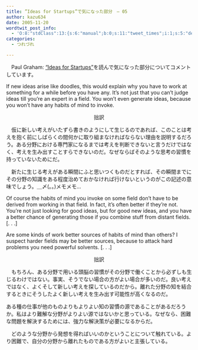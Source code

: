 ```yaml
---
title: ”Ideas for Startups”で気になった部分　– 05
author: kazu634
date: 2005-11-20
wordtwit_post_info:
  - 'O:8:"stdClass":13:{s:6:"manual";b:0;s:11:"tweet_times";i:1;s:5:"delay";i:0;s:7:"enabled";i:1;s:10:"separation";s:2:"60";s:7:"version";s:3:"3.7";s:14:"tweet_template";b:0;s:6:"status";i:2;s:6:"result";a:0:{}s:13:"tweet_counter";i:2;s:13:"tweet_log_ids";a:1:{i:0;i:2193;}s:9:"hash_tags";a:0:{}s:8:"accounts";a:1:{i:0;s:7:"kazu634";}}'
categories:
  - つれづれ

---
```

<div class="section">
<p>
    　Paul Graham: <a href="http://www.paulgraham.com/ideas.html" onclick="__gaTracker('send', 'event', 'outbound-article', 'http://www.paulgraham.com/ideas.html', '&#8220;Ideas for Startups&#8221;');" target="blank">&#8220;Ideas for Startups&#8221;</a>を読んで気になった部分についてコメントしています。
</p>
  
<p>
<blockquote>
</blockquote>
</p>
  
<p>
    If new ideas arise like doodles, this would explain why you have to work at something for a while before you have any. It&#8217;s not just that you can&#8217;t judge ideas till you&#8217;re an expert in a field. You won&#8217;t even generate ideas, because you won&#8217;t have any habits of mind to invoke.
</p></p> 
  
<p>
<center>
      拙訳
</center>
</p>
  
<p>
<blockquote>
</blockquote>
</p>
  
<p>
    　仮に新しい考えがいたずら書きのようにして生じるのであれば、このことは考えを抱く前にしばらくの間何かに取り組まなければならない理由を説明するだろう。ある分野における専門家になるまでは考えを判断できないと言うだけではなく、考えを生み出すことすらできないのだ。なぜならばそのような思考の習慣を持っていないためにだ。
</p></p> 
  
<p>
    　新たに生じる考えがある瞬間にふと思いつくものだとすれば、その瞬間までにその分野の知識をある程度治めておかなければ行けないというのがこの記述の意味でしょう。＿〆(。。)メモメモ…
</p>
  
<p>
<blockquote>
</blockquote>
</p>
  
<p>
    Of course the habits of mind you invoke on some field don&#8217;t have to be derived from working in that field. In fact, it&#8217;s often better if they&#8217;re not. You&#8217;re not just looking for good ideas, but for good new ideas, and you have a better chance of generating those if you combine stuff from distant fields. [. . .]
</p></p> 
  
<p>
    Are some kinds of work better sources of habits of mind than others? I suspect harder fields may be better sources, because to attack hard problems you need powerful solvents. [. . .]
</p></p> 
  
<p>
<center>
      拙訳
</center>
</p>
  
<p>
<blockquote>
</blockquote>
</p>
  
<p>
    　もちろん、ある分野で用いる頭脳の習慣がその分野で働くことから必ずしも生じるわけではない。事実、そうでない場合の方がよい場合が多いのだ。良い考えではなく、よくそして新しい考えを探しているのだから。離れた分野の知を結合するときにそうしたよく新しい考えを生み出す可能性が高くなるのだ。
</p></p> 
  
<p>
    ある種の仕事が他のものよりもよりよい知の習慣の源であることがあるだろうか。私はより難解な分野がよりよい源ではないかと思っている。なぜなら、困難な問題を解決するためには、強力な解決策が必要になるからだ。
</p></p> 
  
<p>
    　どのような分野から発想を得ればいいのかということについて触れている。より困難で、自分の分野から離れたものである方がよいと主張している。
</p>
</div>
